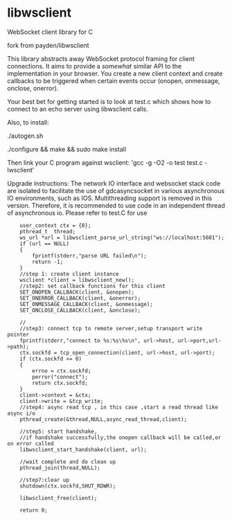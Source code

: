 libwsclient
===========


WebSocket client library for C

fork from payden/libwsclient 

This library abstracts away WebSocket protocol framing for
client connections.  It aims to provide a *somewhat* similar
API to the implementation in your browser.  You create a new
client context and create callbacks to be triggered when
certain events occur (onopen, onmessage, onclose, onerror).

Your best bet for getting started is to look at test.c which shows
how to connect to an echo server using libwsclient calls.

Also, to install:

./autogen.sh

./configure && make && sudo make install

Then link your C program against wsclient: 'gcc -g -O2 -o test test.c -lwsclient'


Upgrade instructions:
The network IO interface and websocket stack code are isolated to facilitate the use of gdcasyncsocket in various asynchronous IO environments, such as IOS. Multithreading support is removed in this version. Therefore, it is recommended to use code in an independent thread of asynchronous io. Please refer to test.C for use

```
    user_context ctx = {0};
	pthread_t  thread;
	ws_url *url = libwsclient_parse_url_string("ws://localhost:5601");
	if (url == NULL)
	{
		fprintf(stderr,"parse URL failed\n");
		return -1;
	}
	//step 1: create client instance
	wsclient *client = libwsclient_new();
	//step2: set callback functions for this client
	SET_ONOPEN_CALLBACK(client, &onopen);
	SET_ONERROR_CALLBACK(client, &onerror);
	SET_ONMESSAGE_CALLBACK(client, &onmessage);
	SET_ONCLOSE_CALLBACK(client, &onclose);

	//
	//step3: connect tcp to remote server,setup transport write pointer
	fprintf(stderr,"connect to %s:%s\%s\n", url->host, url->port,url->path);
	ctx.sockfd = tcp_open_connection(client, url->host, url->port);
	if (ctx.sockfd <= 0)
	{
		errno = ctx.sockfd;
		perror("connect");
		return ctx.sockfd;
	}
	client->context = &ctx;
	client->write = &tcp_write;
	//step4: async read tcp , in this case ,start a read thread like async i/o
	pthread_create(&thread,NULL,async_read_thread,client);

	//step5: start handshake,
	//if handshake successfully,the onopen callback will be called,or on error called
	libwsclient_start_handshake(client, url);

	//wait complete and do clean up
	pthread_join(thread,NULL);

	//step7:clear up
	shutdown(ctx.sockfd,SHUT_RDWR);

	libwsclient_free(client);

	return 0;
```